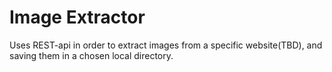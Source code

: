 # Image Extractor
Uses REST-api in order to extract images from a specific website(TBD), and saving them in a chosen local directory.
